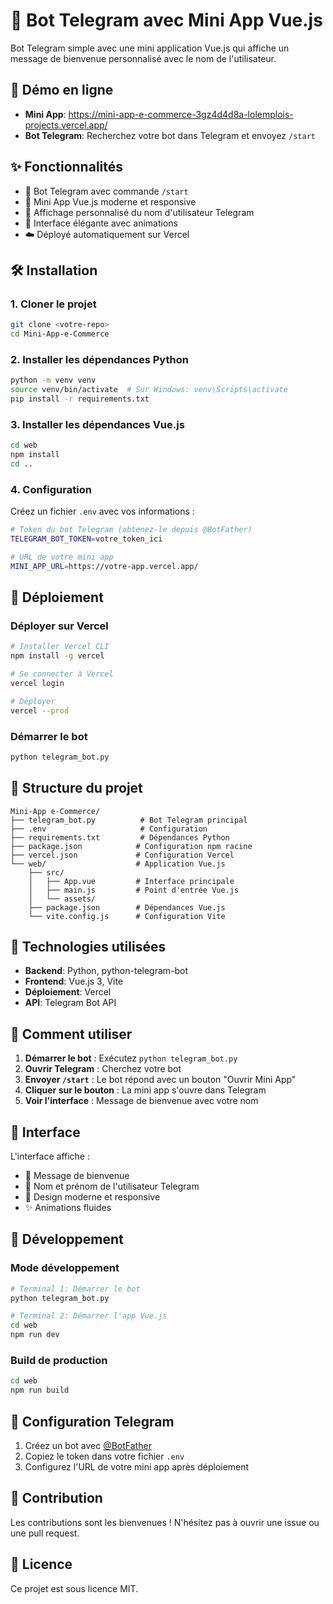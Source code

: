 # 🤖 Bot Telegram avec Mini App Vue.js

Bot Telegram simple avec une mini application Vue.js qui affiche un message de bienvenue personnalisé avec le nom de l'utilisateur.

## 🚀 Démo en ligne

- **Mini App**: https://mini-app-e-commerce-3gz4d4d8a-lolemplois-projects.vercel.app/
- **Bot Telegram**: Recherchez votre bot dans Telegram et envoyez `/start`

## ✨ Fonctionnalités

- 🤖 Bot Telegram avec commande `/start`
- 📱 Mini App Vue.js moderne et responsive
- 👤 Affichage personnalisé du nom d'utilisateur Telegram
- 🎨 Interface élégante avec animations
- ☁️ Déployé automatiquement sur Vercel

## 🛠️ Installation

### 1. Cloner le projet
```bash
git clone <votre-repo>
cd Mini-App-e-Commerce
```

### 2. Installer les dépendances Python
```bash
python -m venv venv
source venv/bin/activate  # Sur Windows: venv\Scripts\activate
pip install -r requirements.txt
```

### 3. Installer les dépendances Vue.js
```bash
cd web
npm install
cd ..
```

### 4. Configuration
Créez un fichier `.env` avec vos informations :
```bash
# Token du bot Telegram (obtenez-le depuis @BotFather)
TELEGRAM_BOT_TOKEN=votre_token_ici

# URL de votre mini app
MINI_APP_URL=https://votre-app.vercel.app/
```

## 🚀 Déploiement

### Déployer sur Vercel
```bash
# Installer Vercel CLI
npm install -g vercel

# Se connecter à Vercel
vercel login

# Déployer
vercel --prod
```

### Démarrer le bot
```bash
python telegram_bot.py
```

## 📁 Structure du projet

```
Mini-App e-Commerce/
├── telegram_bot.py          # Bot Telegram principal
├── .env                     # Configuration
├── requirements.txt         # Dépendances Python
├── package.json            # Configuration npm racine
├── vercel.json             # Configuration Vercel
└── web/                    # Application Vue.js
    ├── src/
    │   ├── App.vue         # Interface principale
    │   ├── main.js         # Point d'entrée Vue.js
    │   └── assets/
    ├── package.json        # Dépendances Vue.js
    └── vite.config.js      # Configuration Vite
```

## 🔧 Technologies utilisées

- **Backend**: Python, python-telegram-bot
- **Frontend**: Vue.js 3, Vite
- **Déploiement**: Vercel
- **API**: Telegram Bot API

## 📱 Comment utiliser

1. **Démarrer le bot** : Exécutez `python telegram_bot.py`
2. **Ouvrir Telegram** : Cherchez votre bot
3. **Envoyer `/start`** : Le bot répond avec un bouton "Ouvrir Mini App"
4. **Cliquer sur le bouton** : La mini app s'ouvre dans Telegram
5. **Voir l'interface** : Message de bienvenue avec votre nom

## 🎨 Interface

L'interface affiche :
- 👋 Message de bienvenue
- 👤 Nom et prénom de l'utilisateur Telegram
- 📱 Design moderne et responsive
- ✨ Animations fluides

## 🔧 Développement

### Mode développement
```bash
# Terminal 1: Démarrer le bot
python telegram_bot.py

# Terminal 2: Démarrer l'app Vue.js
cd web
npm run dev
```

### Build de production
```bash
cd web
npm run build
```

## 📝 Configuration Telegram

1. Créez un bot avec [@BotFather](https://t.me/BotFather)
2. Copiez le token dans votre fichier `.env`
3. Configurez l'URL de votre mini app après déploiement

## 🤝 Contribution

Les contributions sont les bienvenues ! N'hésitez pas à ouvrir une issue ou une pull request.

## 📄 Licence

Ce projet est sous licence MIT.
